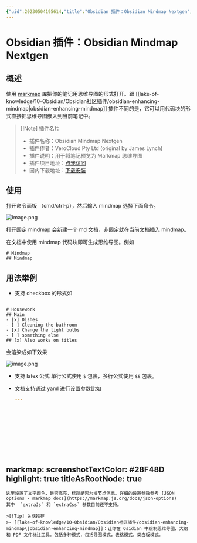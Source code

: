 ```yaml
---
{"uid":20230504195614,"title":"Obsidian 插件：Obsidian Mindmap Nextgen","tags":["Obsidian","插件","思维导图"],"description":"Obsidian Mindmap Nextgen 用于将笔记预览为 Markmap 思维导图","author":"cuman","type":"other","draft":false,"editable":false,"modified":20230604174042,"dg-publish":true,"permalink":"/lake-of-knowledge/10-obsidian/obsidian/obsidian-mindmap-nextgen/","dgPassFrontmatter":true}
---
```



# Obsidian 插件：Obsidian Mindmap Nextgen

## 概述

使用 [markmap](https://markmap.js.org/) 库把你的笔记用思维导图的形式打开。跟 [[lake-of-knowledge/10-Obsidian/Obsidian社区插件/obsidian-enhancing-mindmap\|obsidian-enhancing-mindmap]] 插件不同的是，它可以用代码块的形式直接把思维导图嵌入到当前笔记中。

> [!Note] 插件名片
> - 插件名称：Obsidian Mindmap Nextgen
> - 插件作者：VeroCloud Pty Ltd (original by James Lynch)
> - 插件说明：用于将笔记预览为 Markmap 思维导图
> - 插件项目地址：[点我访问](https://github.com/verocloud/obsidian-mindmap-nextgen)
> - 国内下载地址：[下载安装](https://pkmer.cn/products/plugin/pluginMarket/?obsidian-mindmap-nextgen)

## 使用

打开命令面板 （cmd/ctrl-p），然后输入 mindmap 选择下面命令。

![image.png](https://cdn.pkmer.cn/images/202305042004599.png!pkmer)

打开固定 mindmap 会新建一个 md 文档，非固定就在当前文档插入 mindmap。

在文档中使用 mindmap 代码块即可生成思维导图。例如

```markmap
# Mindmap
## Mindmap
```

## 用法举例

- 支持 checkbox 的形式如

```markmap

# Housework
## Main
- [x] Dishes
- [ ] Cleaning the bathroom
- [x] Change the light bulbs
- [ ] something else
## [x] Also works on titles
```

会渲染成如下效果

![image.png](https://cdn.pkmer.cn/images/202305042009330.png!pkmer)

- 支持 latex 公式
  单行公式使用 `$` 包裹，多行公式使用 `$$` 包裹。
- 文档支持通过 yaml 进行设置参数比如

  ```yaml
  ---












markmap:
  screenshotTextColor: #28F48D
  highlight: true
  titleAsRootNode: true
---

```
这里设置了文字颜色，是否高亮，标题是否为根节点信息。详细的设置参数参考 [JSON options - markmap docs](https://markmap.js.org/docs/json-options)
其中  `extraJs` 和 `extraCss` 参数目前还不支持。

>[!Tip] 关联推荐
>- [[lake-of-knowledge/10-Obsidian/Obsidian社区插件/obsidian-enhancing-mindmap\|obsidian-enhancing-mindmap]]：让你在 Osidian 中绘制思维导图、大纲和 PDF 文件标注工具。包括多种模式，包括导图模式，表格模式，类白板模式。
